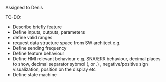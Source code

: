 Assigned to Denis


TO-DO:

* Describe briefly feature
* Define inputs, outputs, parameters
* define valid ranges
* request data structure space from SW architect e.g.
* Define sending frequency
* Define feature behaviour
* Define HMI relevant behaviour e.g. SNA/ERR behaviour, decimal places to show, decimal separator sybmol (, or .) , negative/positive sign visualization, position on the display etc
* Define state machine
